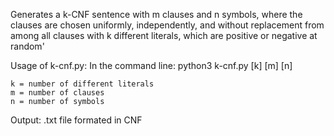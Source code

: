 Generates a k-CNF sentence with m clauses and n symbols, where the clauses 
are chosen uniformly, independently, and without replacement from 
among all clauses with k different literals, which are positive or 
negative at random'

Usage of k-cnf.py:
    In the command line: python3 k-cnf.py [k] [m] [n]

    k = number of different literals
    m = number of clauses
    n = number of symbols

Output:
    .txt file formated in CNF 